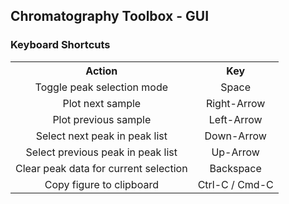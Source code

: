 ## Chromatography Toolbox - GUI

### Keyboard Shortcuts

<table style="width:100%">

<th>Action</th>
<th>Key</th>
<tr></tr>

<tr><td align="center">Toggle peak selection mode</td>
<td align="center">Space</td></tr>
<tr></tr>

<tr><td align="center">Plot next sample</td>
<td align="center">Right-Arrow</td></tr>
<tr></tr>

<tr><td align="center">Plot previous sample</td>
<td align="center">Left-Arrow</td></tr>
<tr></tr>

<tr><td align="center">Select next peak in peak list</td>
<td align="center">Down-Arrow</td></tr>
<tr></tr>

<tr><td align="center">Select previous peak in peak list</td>
<td align="center">Up-Arrow</td></tr>
<tr></tr>

<tr><td align="center">Clear peak data for current selection</td>
<td align="center">Backspace</td></tr>
<tr></tr>

<tr><td align="center">Copy figure to clipboard</td>
<td align="center">Ctrl-C / Cmd-C </td></tr>
<tr></tr>

</table>
